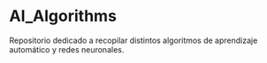 # AI_Algorithms
Repositorio dedicado a recopilar distintos algoritmos de aprendizaje automático y redes neuronales.
